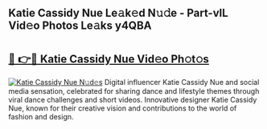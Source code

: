 ## Katie Cassidy Nue Le𝚊k𝚎d N𝚞𝚍e - Part-vlL Vid𝚎o Photos Le𝚊ks y4QBA

# <h2><a href="http://fb6whxu.evod.top/?m=Katie+Cassidy+Nue">🔗 👉🔴 Katie Cassidy Nue Vid𝚎o Ph𝚘t𝚘s</a></h2>

[![Katie Cassidy Nue N𝚞d𝚎s](https://i.imgur.com/8V9OHl7.gif)](http://fb6whxu.evod.top/?m=Katie+Cassidy+Nue)
Digital influencer Katie Cassidy Nue and social media sensation, celebrated for sharing dance and lifestyle themes through viral dance challenges and short videos. Innovative designer Katie Cassidy Nue, known for their creative vision and contributions to the world of fashion and design. 
